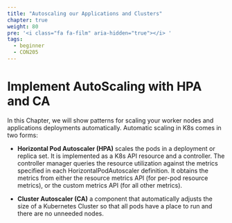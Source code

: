 ```yaml
---
title: "Autoscaling our Applications and Clusters"
chapter: true
weight: 80
pre: '<i class="fa fa-film" aria-hidden="true"></i> '
tags:
  - beginner
  - CON205
---
```


# Implement AutoScaling with HPA and CA

In this Chapter, we will show patterns for scaling your worker nodes and applications deployments automatically. Automatic scaling in K8s comes in two forms:

* **Horizontal Pod Autoscaler (HPA)** scales the pods in a deployment or replica set. It is implemented as a K8s API resource and a controller. The controller manager queries the resource utilization against the metrics specified in each HorizontalPodAutoscaler definition. It obtains the metrics from either the resource metrics API (for per-pod resource metrics), or the custom metrics API (for all other metrics).

* **Cluster Autoscaler (CA)** a component that automatically adjusts the size of a Kubernetes Cluster so that all pods have a place to run and there are no unneeded nodes.
